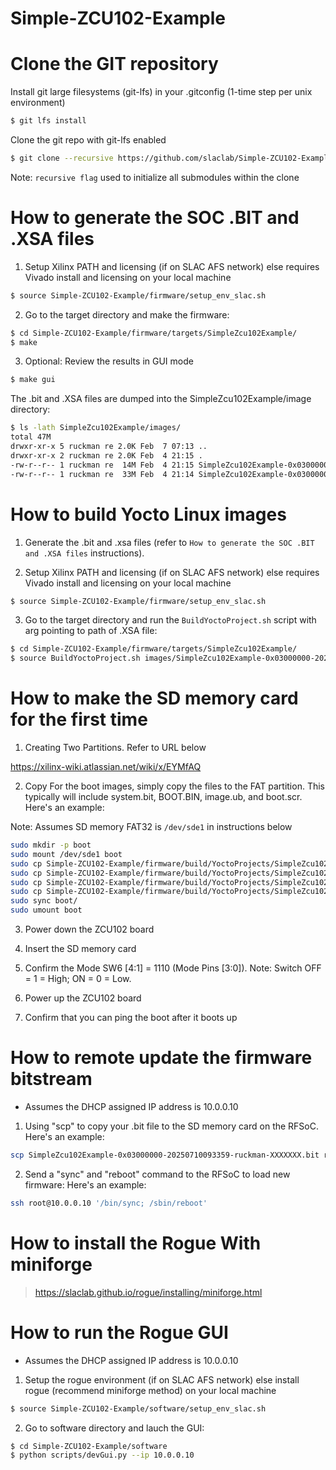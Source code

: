# Simple-ZCU102-Example

<!--- ######################################################## -->

# Clone the GIT repository

Install git large filesystems (git-lfs) in your .gitconfig (1-time step per unix environment)
```bash
$ git lfs install
```
Clone the git repo with git-lfs enabled
```bash
$ git clone --recursive https://github.com/slaclab/Simple-ZCU102-Example.git
```
Note: `recursive flag` used to initialize all submodules within the clone

<!--- ######################################################## -->

# How to generate the SOC .BIT and .XSA files

1) Setup Xilinx PATH and licensing (if on SLAC AFS network) else requires Vivado install and licensing on your local machine

```bash
$ source Simple-ZCU102-Example/firmware/setup_env_slac.sh
```

2) Go to the target directory and make the firmware:

```bash
$ cd Simple-ZCU102-Example/firmware/targets/SimpleZcu102Example/
$ make
```

3) Optional: Review the results in GUI mode

```bash
$ make gui
```

The .bit and .XSA files are dumped into the SimpleZcu102Example/image directory:

```bash
$ ls -lath SimpleZcu102Example/images/
total 47M
drwxr-xr-x 5 ruckman re 2.0K Feb  7 07:13 ..
drwxr-xr-x 2 ruckman re 2.0K Feb  4 21:15 .
-rw-r--r-- 1 ruckman re  14M Feb  4 21:15 SimpleZcu102Example-0x03000000-20250710093359-ruckman-XXXXXXX.xsa
-rw-r--r-- 1 ruckman re  33M Feb  4 21:14 SimpleZcu102Example-0x03000000-20250710093359-ruckman-XXXXXXX.bit
```

<!--- ######################################################## -->

# How to build Yocto Linux images

1) Generate the .bit and .xsa files (refer to `How to generate the SOC .BIT and .XSA files` instructions).

2) Setup Xilinx PATH and licensing (if on SLAC AFS network) else requires Vivado install and licensing on your local machine

```bash
$ source Simple-ZCU102-Example/firmware/setup_env_slac.sh
```

3) Go to the target directory and run the `BuildYoctoProject.sh` script with arg pointing to path of .XSA file:

```bash
$ cd Simple-ZCU102-Example/firmware/targets/SimpleZcu102Example/
$ source BuildYoctoProject.sh images/SimpleZcu102Example-0x03000000-20250710093359-ruckman-XXXXXXX.xsa
```

<!--- ######################################################## -->

# How to make the SD memory card for the first time

1) Creating Two Partitions.  Refer to URL below

https://xilinx-wiki.atlassian.net/wiki/x/EYMfAQ

2) Copy For the boot images, simply copy the files to the FAT partition.
This typically will include system.bit, BOOT.BIN, image.ub, and boot.scr.  Here's an example:

Note: Assumes SD memory FAT32 is `/dev/sde1` in instructions below

```bash
sudo mkdir -p boot
sudo mount /dev/sde1 boot
sudo cp Simple-ZCU102-Example/firmware/build/YoctoProjects/SimpleZcu102Example/images/linux/system.bit boot/.
sudo cp Simple-ZCU102-Example/firmware/build/YoctoProjects/SimpleZcu102Example/images/linux/BOOT.BIN   boot/.
sudo cp Simple-ZCU102-Example/firmware/build/YoctoProjects/SimpleZcu102Example/images/linux/image.ub   boot/.
sudo cp Simple-ZCU102-Example/firmware/build/YoctoProjects/SimpleZcu102Example/images/linux/boot.scr   boot/.
sudo sync boot/
sudo umount boot
```

3) Power down the ZCU102 board

4) Insert the SD memory card

5) Confirm the Mode SW6 [4:1] = 1110 (Mode Pins [3:0]). Note: Switch OFF = 1 = High; ON = 0 = Low.

6) Power up the ZCU102 board

7) Confirm that you can ping the boot after it boots up

<!--- ######################################################## -->

# How to remote update the firmware bitstream

- Assumes the DHCP assigned IP address is 10.0.0.10

1) Using "scp" to copy your .bit file to the SD memory card on the RFSoC.  Here's an example:

```bash
scp SimpleZcu102Example-0x03000000-20250710093359-ruckman-XXXXXXX.bit root@10.0.0.10:/boot/system.bit
```

2) Send a "sync" and "reboot" command to the RFSoC to load new firmware:  Here's an example:

```bash
ssh root@10.0.0.10 '/bin/sync; /sbin/reboot'
```

<!--- ######################################################## -->

# How to install the Rogue With miniforge

> https://slaclab.github.io/rogue/installing/miniforge.html

<!--- ######################################################## -->

# How to run the Rogue GUI

- Assumes the DHCP assigned IP address is 10.0.0.10

1) Setup the rogue environment (if on SLAC AFS network) else install rogue (recommend miniforge method) on your local machine

```bash
$ source Simple-ZCU102-Example/software/setup_env_slac.sh
```

2) Go to software directory and lauch the GUI:

```bash
$ cd Simple-ZCU102-Example/software
$ python scripts/devGui.py --ip 10.0.0.10
```

<!--- ######################################################## -->
